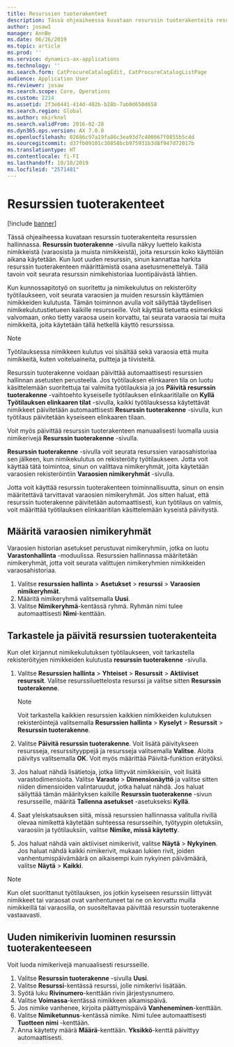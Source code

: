 ```yaml
---
title: Resurssien tuoterakenteet
description: Tässä ohjeaiheessa kuvataan resurssin tuoterakenteita resurssien hallinnassa.
author: josaw1
manager: AnnBe
ms.date: 06/26/2019
ms.topic: article
ms.prod: ''
ms.service: dynamics-ax-applications
ms.technology: ''
ms.search.form: CatProcureCatalogEdit, CatProcureCatalogListPage
audience: Application User
ms.reviewer: josaw
ms.search.scope: Core, Operations
ms.custom: 2214
ms.assetid: 2f3e0441-414d-402b-b28b-7ab0d650d658
ms.search.region: Global
ms.author: mkirknel
ms.search.validFrom: 2016-02-28
ms.dyn365.ops.version: AX 7.0.0
ms.openlocfilehash: 02686c97a19fa86c3ea93d7c400067f0855b5c4d
ms.sourcegitcommit: d37fb09101c30858bcb975931b3d8f947d72017b
ms.translationtype: HT
ms.contentlocale: fi-FI
ms.lasthandoff: 10/10/2019
ms.locfileid: "2571481"
---
```

# <a name="asset-boms"></a>Resurssien tuoterakenteet

[!include [banner](../../includes/banner.md)]

 

Tässä ohjeaiheessa kuvataan resurssin tuoterakenteita resurssien hallinnassa. **Resurssin tuoterakenne** -sivulla näkyy luettelo kaikista nimikkeistä (varaosista ja muista nimikkeistä), joita resurssin koko käyttöiän aikana käytetään. Kun luot uuden resurssin, sinun kannattaa harkita resurssin tuoterakenteen määrittämistä osana asetusmenettelyä. Tällä tavoin voit seurata resurssin nimikehistoriaa luontipäivästä lähtien.

Kun kunnossapitotyö on suoritettu ja nimikekulutus on rekisteröity työtilaukseen, voit seurata varaosien ja muiden resurssin käyttämien nimikkeiden kulutusta. Tämän toiminnon avulla voit säilyttää täydellisen nimikekulutustietueen kaikille resursseille. Voit käyttää tietuetta esimerkiksi valvomaan, onko tietty varaosa usein korvattu, tai seurata varaosia tai muita nimikkeitä, joita käytetään tällä hetkellä käyttö resurssissa.

> [!NOTE]
> Työtilauksessa nimikkeen kulutus voi sisältää sekä varaosia että muita nimikkeitä, kuten voiteluaineita, pultteja ja tiivisteitä.

Resurssin tuoterakenne voidaan päivittää automaattisesti resurssien hallinnan asetusten perusteella. Jos työtilauksen elinkaaren tila on luotu käsittelemään suoritettuja tai valmiita työtilauksia ja jos **Päivitä resurssin tuoterakenne** -vaihtoehto kyseiselle työtilauksen elinkaaritilalle on **Kyllä** **Työtilauksen elinkaaren tilat** -sivulla, kaikki työtilauksessa käytettävät nimikkeet päivitetään automaattisesti **Resurssin tuoterakenne** -sivulla, kun työtilaus päivitetään kyseiseen elinkaaren tilaan. 


Voit myös päivittää resurssin tuoterakenteen manuaalisesti luomalla uusia nimikerivejä **Resurssin tuoterakenne** -sivulla.

**Resurssin tuoterakenne** -sivulla voit seurata resurssien varaosahistoriaa sen jälkeen, kun nimikekulutus on rekisteröity työtilaukseen. Jotta voit käyttää tätä toimintoa, sinun on valittava nimikeryhmät, joita käytetään varaosien rekisteröintiin **Varaosien nimikeryhmät** -sivulla.

Jotta voit käyttää resurssin tuoterakenteen toiminnallisuutta, sinun on ensin määritettävä tarvittavat varaosien nimikeryhmät. Jos sitten haluat, että resurssin tuoterakenne päivitetään automaattisesti, kun työtilaus on valmis, voit määrittää työtilauksen elinkaaritilan käsittelemään kyseistä päivitystä. 


## <a name="set-up-spare-parts-item-groups"></a>Määritä varaosien nimikeryhmät

Varaosien historian asetukset perustuvat nimikeryhmiin, jotka on luotu **Varastonhallinta** -moduulissa. Resurssien hallinnassa määritetään nimikeryhmät, jotta voit seurata valittujen nimikeryhmien nimikkeiden varaosahistoriaa.

1. Valitse **resurssien hallinta** \> **Asetukset** \> **resurssi** \> **Varaosien nimikeryhmät**.
2. Määritä nimikeryhmä valitsemalla **Uusi**.
3. Valitse **Nimikeryhmä**-kentässä ryhmä. Ryhmän nimi tulee automaattisesti **Nimi**-kenttään.

## <a name="view-and-update-asset-boms"></a>Tarkastele ja päivitä resurssien tuoterakenteita

Kun olet kirjannut nimikekulutuksen työtilaukseen, voit tarkastella rekisteröityjen nimikkeiden kulutusta **resurssin tuoterakenne** -sivulla.

1. Valitse **Resurssien hallinta** \> **Yhteiset** \> **Resurssit** \> **Aktiiviset resurssit**. Valitse resurssiluettelosta resurssi ja valitse sitten **Resurssin tuoterakenne**.

    > [!NOTE]
    > Voit tarkastella kaikkien resurssien kaikkien nimikkeiden kulutuksen rekisteröintejä valitsemalla **Resurssien hallinta** \> **Kyselyt** \> **Resurssit** \> **Resurssin tuoterakenne**.

2. Valitse **Päivitä resurssin tuoterakenne**. Voit lisätä päivitykseen resursseja, resurssityyppejä ja resursseja valitsemalla **Valitse**. Aloita päivitys valitsemalla **OK**. Voit myös määrittää Päivitä-funktion erätyöksi.
3. Jos haluat nähdä lisätietoja, jotka liittyvät nimikkeisiin, voit lisätä varastodimensioita. Valitse **Varasto** \> **Dimensionäyttö** ja valitse sitten niiden dimensioiden valintaruudut, jotka haluat nähdä. Jos haluat säilyttää tämän määrityksen kaikille **Resurssin tuoterakenne** -sivun resursseille, määritä **Tallenna asetukset** -asetukseksi **Kyllä**.
4. Saat yleiskatsauksen siitä, missä resurssien hallinnassa valitulla rivillä olevaa nimikettä käytetään suhteessa resursseihin, työtyypin oletuksiin, varaosiin ja työtilauksiin, valitse **Nimike, missä käytetty**. 
5. Jos haluat nähdä vain aktiiviset nimikerivit, valitse **Näytä** \> **Nykyinen**. Jos haluat nähdä kaikki nimikerivit, mukaan lukien rivit, joiden vanhentumispäivämäärä on aikaisempi kuin nykyinen päivämäärä, valitse **Näytä** \> **Kaikki**.

> [!NOTE]
> Kun olet suorittanut työtilauksen, jos jotkin kyseiseen resurssiin liittyvät nimikkeet tai varaosat ovat vanhentuneet tai ne on korvattu muilla nimikkeillä tai varaosilla, on suositeltavaa päivittää resurssin tuoterakenne vastaavasti.

## <a name="create-a-new-item-line-in-an-asset-bom"></a>Uuden nimikerivin luominen resurssin tuoterakenteeseen

Voit luoda nimikerivejä manuaalisesti resursseille.

1. Valitse **Resurssin tuoterakenne** -sivulla **Uusi**.
2. Valitse **Resurssi**-kentässä resurssi, jolle nimikerivi lisätään.
3. Syötä luku **Rivinumero**-kenttään rivin järjestysnumero.
4. Valitse **Voimassa**-kentässä nimikkeen alkamispäivä.
5. Jos nimike vanhenee, kirjoita päättymispäivä **Vanheneminen**-kenttään.
6. Valitse **Nimiketunnus**-kentässä nimike. Nimi tulee automaattisesti **Tuotteen nimi** -kenttään.
7. Anna käytetty määrä **Määrä**-kenttään. **Yksikkö**-kenttä päivittyy automaattisesti.
